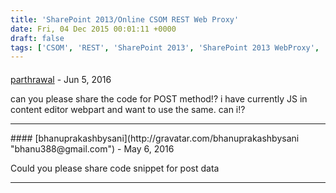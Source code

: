 ```yaml
---
title: 'SharePoint 2013/Online CSOM REST Web Proxy'
date: Fri, 04 Dec 2015 00:01:11 +0000
draft: false
tags: ['CSOM', 'REST', 'SharePoint 2013', 'SharePoint 2013 WebProxy', 'SharePoint Online']
---
```



#### 
[parthrawal](http://parthrawal.wordpress.com "parth83.rawal@gmail.com") - <time datetime="2016-06-03 06:17:15">Jun 5, 2016</time>

can you please share the code for POST method!? i have currently JS in content editor webpart and want to use the same. can i!?
<hr />
#### 
[bhanuprakashbysani](http://gravatar.com/bhanuprakashbysani "bhanu388@gmail.com") - <time datetime="2016-05-21 17:43:01">May 6, 2016</time>

Could you please share code snippet for post data
<hr />
